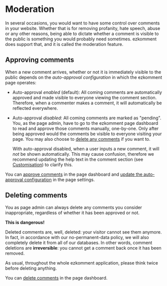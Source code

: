 # Moderation

In several occasions, you would want to have some control over comments in your website. Whether that is for removing profanity, hate speech, abuse or any other reasons, being able to dictate whether a comment is visible to the public is something you would probably need sometimes. ezkomment does support that, and it is called the moderation feature.

## Approving comments

When a new comment arrives, whether or not it is immediately visible to the public depends on the _auto-approval configuration_ in which the ezkomment page operates:

- Auto-approval _enabled_ (default): All coming comments are automatically approved and made visible to everyone viewing the comment section. Therefore, when a commenter makes a comment, it will automatically be reflected everywhere.

- Auto-approval _disabled_: All coming comments are marked as "pending". You, as the page admin, have to go to the ezkomment page dashboard to read and approve those comments manually, one-by-one. Only after being approved would the comments be visible to everyone visiting your page. You may also choose to [delete any comments](#deleting-comments) if you want to.

  With auto-approval disabled, when a user inputs a new comment, it will _not_ be shown automatically. This may cause confusion, therefore we recommend updating the help text in the comment section (see [Customisation](https://google.com)) to clarify this.

You can [approve comments](/docs/moderation/approve-and-delete-comments#approve-comments) in the page dashboard and [update the auto-approval configuration](/docs/moderation/auto-approval-configuration) in the page settings.

## Deleting comments

You as page admin can always delete any comments you consider inappropriate, regardless of whether it has been approved or not.

**This is dangerous!**

Deleted comments are, well, deleted: your visitor cannot see them anymore. In fact, in accordance with our no-permanent-data policy, we will also completely delete it from all of our databases. In other words, comment deletions are **irreversible**: you cannot get a comment back once it has been removed.

As usual, throughout the whole ezkomment application, please think twice before deleting anything.

You can [delete comments](/docs/moderation/approve-and-delete-comments#delete-comments) in the page dashboard.
